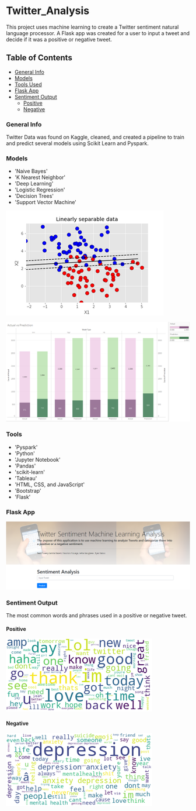 # Twitter_Analysis
This project uses machine learning to create a Twitter sentiment natural language processor.  A Flask app was created for a user to input a tweet and decide if it was a positive or negative tweet.

## Table of Contents
* [General Info](#general-info)
* [Models](#models)
* [Tools Used](#tools)
* [Flask App](#flask-app)
* [Sentiment Output](#sentiment-output)
  * [Positive](#positive)
  * [Negative](#negative)


### General Info
Twitter Data was found on Kaggle, cleaned, and created a pipeline to train and predict several models using Scikit Learn and Pyspark.

### Models
* 'Naive Bayes' 
* 'K Nearest Neighbor' 
* 'Deep Learning'
* 'Logistic Regression' 
* 'Decision Trees' 
* 'Support Vector Machine'


![svm](Images/cluster_std=1.25_SVM.png)


![results](Images/actualvspredictions.png)

### Tools
* 'Pyspark'
* 'Python'
* 'Jupyter Notebook'
* 'Pandas'
* 'scikit-learn'
* 'Tableau'
* 'HTML, CSS, and JavaScript'
* 'Bootstrap'
* 'Flask'

### Flask App
![flask](Images/web_page.png)


### Sentiment Output
The most common words and phrases used in a positive or negative tweet.

#### Positive
![positive](Images/positive.png)


#### Negative
![negative](Images/negative.png)
